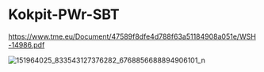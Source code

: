 # Kokpit-PWr-SBT

https://www.tme.eu/Document/47589f8dfe4d788f63a51184908a051e/WSH-14986.pdf

![151964025_833543127376282_6768856688894906101_n](https://user-images.githubusercontent.com/74863849/108846209-9bae1a00-75de-11eb-9ecf-af8672e177d3.jpg)




